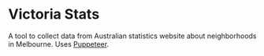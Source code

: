 # Victoria Stats
A tool to collect data from Australian statistics website about neighborhoods in Melbourne. Uses [Puppeteer](https://pptr.dev/).
